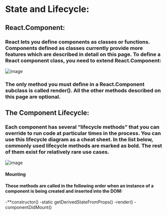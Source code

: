 # State and Lifecycle:
## React.Component:
### React lets you define components as classes or functions. Components defined as classes currently provide more features which are described in detail on this page. To define a React component class, you need to extend React.Component:
![image](https://user-images.githubusercontent.com/79833733/116012896-fb07c500-a635-11eb-9375-c5446ff48357.png)
### The only method you must define in a React.Component subclass is called render(). All the other methods described on this page are optional.

## The Component Lifecycle:
### Each component has several “lifecycle methods” that you can override to run code at particular times in the process. You can use this lifecycle diagram as a cheat sheet. In the list below, commonly used lifecycle methods are marked as bold. The rest of them exist for relatively rare use cases.

![image](https://user-images.githubusercontent.com/79833733/116013085-ebd54700-a636-11eb-8c56-1e593462b74f.png)
#### Mounting
#### These methods are called in the following order when an instance of a component is being created and inserted into the DOM:

-**constructor()
-static getDerivedStateFromProps()
-render()
-componentDidMount()

